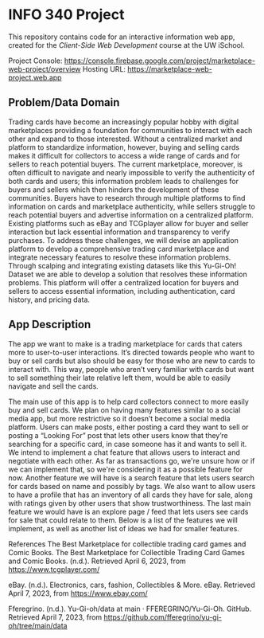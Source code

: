 # INFO 340 Project

This repository contains code for an interactive information web app, created for the _Client-Side Web Development_ course at the UW iSchool.

Project Console: https://console.firebase.google.com/project/marketplace-web-project/overview
Hosting URL: https://marketplace-web-project.web.app

## Problem/Data Domain
Trading cards have become an increasingly popular hobby with digital marketplaces providing a foundation for communities to interact with each other and expand to those interested. Without a centralized market and platform to standardize information, however, buying and selling cards makes it difficult for collectors to access a wide range of cards and for sellers to reach potential buyers. The current marketplace, moreover, is often difficult to navigate and nearly impossible to verify the authenticity of both cards and users; this information problem leads to challenges for buyers and sellers which then hinders the development of these communities. Buyers have to research through multiple platforms to find information on cards and marketplace authenticity, while sellers struggle to reach potential buyers and advertise information on a centralized platform. Existing platforms such as eBay and TCGplayer allow for buyer and seller interaction but lack essential information and transparency to verify purchases. To address these challenges, we will devise an application platform to develop a comprehensive trading card marketplace and integrate necessary features to resolve these information problems. Through scalping and integrating existing datasets like this Yu-Gi-Oh! Dataset we are able to develop a solution that resolves these information problems. This platform will offer a centralized location for buyers and sellers to access essential information, including authentication, card history, and pricing data.

## App Description

The app we want to make is a trading marketplace for cards that caters more to user-to-user interactions. It’s directed towards people who want to buy or sell cards but also should be easy for those who are new to cards to interact with. This way, people who aren’t very familiar with cards but want to sell something their late relative left them, would be able to easily navigate and sell the cards. 

The main use of this app is to help card collectors connect to more easily buy and sell cards. We plan on having many features similar to a social media app, but more restrictive so it doesn’t become a social media platform. Users can make posts, either posting a card they want to sell or posting a “Looking For” post that lets other users know that they’re searching for a specific card, in case someone has it and wants to sell it. We intend to implement a chat feature that allows users to interact and negotiate with each other. As far as transactions go, we're unsure how or if we can implement that, so we're considering it as a possible feature for now. Another feature we will have is a search feature that lets users search for cards based on name and possibly by tags. We also want to allow users to have a profile that has an inventory of all cards they have for sale, along with ratings given by other users that show trustworthiness. The last main feature we would have is an explore page / feed that lets users see cards for sale that could relate to them. Below is a list of the features we will implement, as well as another list of ideas we had for smaller features.

References
The Best Marketplace for collectible trading card games and Comic Books. The Best Marketplace for Collectible Trading Card Games and Comic Books. (n.d.). Retrieved April 6, 2023, from https://www.tcgplayer.com/ 		

eBay. (n.d.). Electronics, cars, fashion, Collectibles &amp; More. eBay. Retrieved April 7, 2023, from https://www.ebay.com/ 

Fferegrino. (n.d.). Yu-Gi-oh/data at main · FFEREGRINO/Yu-Gi-Oh. GitHub. Retrieved April 7, 2023, from https://github.com/fferegrino/yu-gi-oh/tree/main/data 
